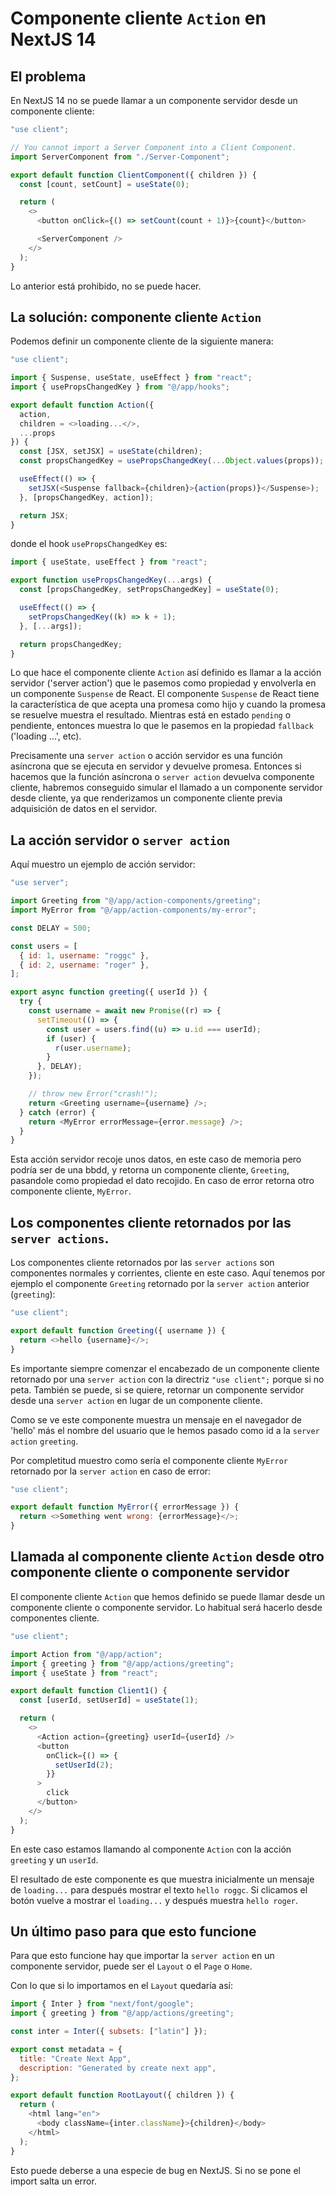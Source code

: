 # Componente cliente `Action` en NextJS 14

## El problema

En NextJS 14 no se puede llamar a un componente servidor desde un componente cliente:

```javascript
"use client";

// You cannot import a Server Component into a Client Component.
import ServerComponent from "./Server-Component";

export default function ClientComponent({ children }) {
  const [count, setCount] = useState(0);

  return (
    <>
      <button onClick={() => setCount(count + 1)}>{count}</button>

      <ServerComponent />
    </>
  );
}
```

Lo anterior está prohibido, no se puede hacer.

## La solución: componente cliente `Action`

Podemos definir un componente cliente de la siguiente manera:

```javascript
"use client";

import { Suspense, useState, useEffect } from "react";
import { usePropsChangedKey } from "@/app/hooks";

export default function Action({
  action,
  children = <>loading...</>,
  ...props
}) {
  const [JSX, setJSX] = useState(children);
  const propsChangedKey = usePropsChangedKey(...Object.values(props));

  useEffect(() => {
    setJSX(<Suspense fallback={children}>{action(props)}</Suspense>);
  }, [propsChangedKey, action]);

  return JSX;
}
```

donde el hook `usePropsChangedKey` es:

```javascript
import { useState, useEffect } from "react";

export function usePropsChangedKey(...args) {
  const [propsChangedKey, setPropsChangedKey] = useState(0);

  useEffect(() => {
    setPropsChangedKey((k) => k + 1);
  }, [...args]);

  return propsChangedKey;
}
```

Lo que hace el componente cliente `Action` así definido es llamar a la acción servidor ('server action') que le pasemos como propiedad y envolverla en un componente `Suspense` de React. El componente `Suspense` de React tiene la característica de que acepta una promesa como hijo y cuando la promesa se resuelve muestra el resultado. Mientras está en estado `pending` o pendiente, entonces muestra lo que le pasemos en la propiedad `fallback` ('loading ...', etc).

Precisamente una `server action` o acción servidor es una función asíncrona que se ejecuta en servidor y devuelve promesa. Entonces si hacemos que la función asíncrona o `server action` devuelva componente cliente, habremos conseguido simular el llamado a un componente servidor desde cliente, ya que renderizamos un componente cliente previa adquisición de datos en el servidor.

## La acción servidor o `server action`

Aquí muestro un ejemplo de acción servidor:

```javascript
"use server";

import Greeting from "@/app/action-components/greeting";
import MyError from "@/app/action-components/my-error";

const DELAY = 500;

const users = [
  { id: 1, username: "roggc" },
  { id: 2, username: "roger" },
];

export async function greeting({ userId }) {
  try {
    const username = await new Promise((r) => {
      setTimeout(() => {
        const user = users.find((u) => u.id === userId);
        if (user) {
          r(user.username);
        }
      }, DELAY);
    });

    // throw new Error("crash!");
    return <Greeting username={username} />;
  } catch (error) {
    return <MyError errorMessage={error.message} />;
  }
}
```

Esta acción servidor recoje unos datos, en este caso de memoria pero podría ser de una bbdd, y retorna un componente cliente, `Greeting`, pasandole como propiedad el dato recojido. En caso de error retorna otro componente cliente, `MyError`.

## Los componentes cliente retornados por las `server actions`.

Los componentes cliente retornados por las `server actions` son componentes normales y corrientes, cliente en este caso. Aquí tenemos por ejemplo el componente `Greeting` retornado por la `server action` anterior (`greeting`):

```javascript
"use client";

export default function Greeting({ username }) {
  return <>hello {username}</>;
}
```

Es importante siempre comenzar el encabezado de un componente cliente retornado por una `server action` con la directriz `"use client";` porque si no peta. También se puede, si se quiere, retornar un componente servidor desde una `server action` en lugar de un componente cliente.

Como se ve este componente muestra un mensaje en el navegador de 'hello' más el nombre del usuario que le hemos pasado como id a la `server action` `greeting`.

Por completitud muestro como sería el componente cliente `MyError` retornado por la `server action` en caso de error:

```javascript
"use client";

export default function MyError({ errorMessage }) {
  return <>Something went wrong: {errorMessage}</>;
}
```

## Llamada al componente cliente `Action` desde otro componente cliente o componente servidor

El componente cliente `Action` que hemos definido se puede llamar desde un componente cliente o componente servidor. Lo habitual será hacerlo desde componentes cliente.

```javascript
"use client";

import Action from "@/app/action";
import { greeting } from "@/app/actions/greeting";
import { useState } from "react";

export default function Client1() {
  const [userId, setUserId] = useState(1);

  return (
    <>
      <Action action={greeting} userId={userId} />
      <button
        onClick={() => {
          setUserId(2);
        }}
      >
        click
      </button>
    </>
  );
}
```

En este caso estamos llamando al componente `Action` con la acción `greeting` y un `userId`.

El resultado de este componente es que muestra inicialmente un mensaje de `loading...` para después mostrar el texto `hello roggc`. Si clicamos el botón vuelve a mostrar el `loading...` y después muestra `hello roger`.

## Un último paso para que esto funcione

Para que esto funcione hay que importar la `server action` en un componente servidor, puede ser el `Layout` o el `Page` o `Home`.

Con lo que si lo importamos en el `Layout` quedaría así:

```javascript
import { Inter } from "next/font/google";
import { greeting } from "@/app/actions/greeting";

const inter = Inter({ subsets: ["latin"] });

export const metadata = {
  title: "Create Next App",
  description: "Generated by create next app",
};

export default function RootLayout({ children }) {
  return (
    <html lang="en">
      <body className={inter.className}>{children}</body>
    </html>
  );
}
```

Esto puede deberse a una especie de bug en NextJS. Si no se pone el import salta un error.
